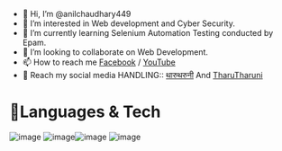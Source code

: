 - 👋 Hi, I’m @anilchaudhary449
- 👀 I’m interested in Web development and Cyber Security.
- 🌱 I’m currently learning Selenium Automation Testing conducted by Epam.
- 💞️ I’m looking to collaborate on Web Development.
- 📫 How to reach me [Facebook](www.facebook.com/@HeyHumanBeing) / [YouTube](www.youtube.com/@thevloggeranil)
- 🔗 Reach my social media HANDLING:: [थारुथरुनी](https://www.facebook.com/followtharutharuni/) And [TharuTharuni](https://www.youtube.com/@tharu___tharuni)


<h1>🔗Languages & Tech</h1>











![image](https://user-images.githubusercontent.com/87251166/235371646-b0616c05-7a00-4c98-a2c4-babfcaac9662.png) ![image](https://user-images.githubusercontent.com/87251166/235371655-28dcf3de-2de2-44af-a0eb-6bc896a988a0.png)![image](https://user-images.githubusercontent.com/87251166/235371661-1f38fdff-5a73-41ec-9462-200c4211b80d.png) ![image](https://user-images.githubusercontent.com/87251166/235371676-cd45c842-4d95-4f86-8831-d6ee345548a8.png) 


<!---
anilchaudhary449/anilchaudhary449 is a ✨ special ✨ repository because its `README.md` (this file) appears on your GitHub profile.
You can click the Preview link to take a look at your changes.
--->
